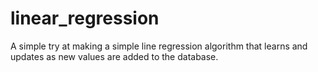 # linear_regression

A simple try at making a simple line regression algorithm that learns and updates as new values are added to the database.
